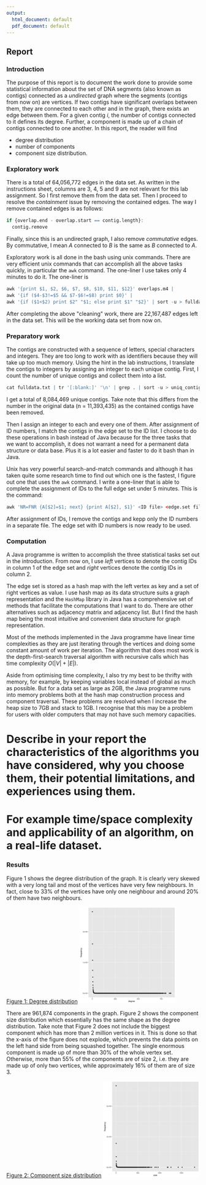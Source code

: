 ```yaml
---
output:
  html_document: default
  pdf_document: default
---
```

## Report 

### Introduction

The purpose of this report is to document the work done to provide some statistical information about the set of DNA segments (also known as contigs) connected as a *undirected* graph where the segments (contigs from now on) are vertices. If two contigs have significant overlaps between them, they are connected to each other and in the graph, there exists an edge between them. For a given contig $i$, the number of contigs connected to it defines its degree. Further, a component is made up of a chain of contigs connected to one another. In this report, the reader will find 
 - degree distribution 
 - number of components
 - component size distribution.

### Exploratory work

There is a total of 64,056,772 edges in the data set. As written in the instructions sheet, columns are 3, 4, 5 and 9 are not relevant for this lab assignment. So I first remove them from the data set. Then I proceed to resolve the _containment_ issue by removing the contained edges. The way I remove contained edges is as follows:

```r
if {overlap.end - overlap.start == contig.length}: 
  contig.remove
```

Finally, since this is an undirected graph, I also remove _commutative_ edges. By commutative, I mean $A$ connected to $B$ is the same as $B$ connected to $A$.

Exploratory work is all done in the bash using unix commands. There are very efficient unix commands that can accomplish all the above tasks quickly, in particular the `awk` command. The one-liner I use takes only 4 minutes to do it. The one-liner is

```r
awk '{print $1, $2, $6, $7, $8, $10, $11, $12}' overlaps.m4 | 
awk '{if ($4-$3!=$5 && $7-$6!=$8) print $0}' | 
awk '{if ($1<$2) print $2" "$1; else print $1" "$2}' | sort -u > fulldata.txt
```

After completing the above "cleaning" work, there are 22,167,487 edges left in the data set. This will be the working data set from now on.


### Preparatory work

The contigs are constructed with a sequence of letters, special characters and integers. They are too long to work with as identifiers because they will take up too much memory. Using the hint in the lab instructions, I translate the contigs to integers by assigning an integer to each unique contig. First, I count the number of unique contigs and collect them into a list.

```r
cat fulldata.txt | tr '[:blank:]' '\n' | grep . | sort -u > uniq_contig.txt
```

I get a total of 8,084,469 unique contigs. Take note that this differs from the number in the original data (n = 11,393,435) as the contained contigs have been removed. 

Then I assign an integer to each and every one of them. After assignment of ID numbers, I match the contigs in the edge set to the ID list. I choose to do these operations in bash instead of Java because for the three tasks that we want to accomplish, it does not warrant a need for a permanent data structure or data base. Plus it is a lot easier and faster to do it bash than in Java.

Unix has very powerful search-and-match commands and although it has taken quite some research time to find out which one is the fastest, I figure out one that uses the `awk` command. I write a one-liner that is able to complete the assignment of IDs to the full edge set under 5 minutes. This is the command:

```r
awk 'NR=FNR {A[$2]=$1; next} {print A[$2], $1}' <ID file> <edge.set file> > <output file>
```

After assignment of IDs, I remove the contigs and kepp only the ID numbers in a separate file. The edge set with ID numbers is now ready to be used.

### Computation 

A Java programme is written to accomplish the three statistical tasks set out in the introduction. From now on, I use _left_ vertices to denote the contig IDs in column 1 of the edge set and _right_ vertices denote the contig IDs in column 2.

The edge set is stored as a hash map with the left vertex as key and a set of right vertices as value. I use hash map as its data structure suits a graph representation and the `HashMap` library in Java has a comprehensive set of methods that facilitate the computations that I want to do. There are other alternatives such as adjacency matrix and adjacency list. But I find the hash map being the most intuitive and convenient data structure for graph representation.

Most of the methods implemented in the Java programme have linear time complexities as they are just iterating through the vertices and doing some constant amount of work per iteration. The algorithm that does most work is the depth-first-search traversal algorithm with recursive calls which has time complexity $O(|V| + |E|)$. 

Aside from optimising time complexity, I also try my best to be thrifty with memory, for example, by keeping variables local instead of global as much as possible. But for a data set as large as 2GB, the Java programme runs into memory problems both at the hash map construction process and component traversal. These problems are resolved when I increase the heap size to 7GB and stack to 1GB. I recognise that this may be a problem for users with older computers that may not have such memory capacities.

# Describe in your report the characteristics of the algorithms you have considered, why you choose them, their potential limitations, and experiences using them.
# For example time/space complexity and applicability of an algorithm, on a real-life dataset.

### Results

Figure 1 shows the degree distribution of the graph. It is clearly very skewed with a very long tail and most of the vertices have very few neighbours. In fact, close to 33% of the vertices have only one neighbour and around 20% of them have two neighbours. 

<ins>Figure 1: Degree distribution</ins>
<img src="da3018proj_degdist.png" alt="Degree Distribution" width="50%"/> 

There are 961,874 components in the graph. Figure 2 shows the component size distribution which essentially has the same shape as the degree distribution. Take note that Figure 2 does not include the biggest component which has more than 2 million vertices in it. This is done so that the x-axis of the figure does not explode, which prevents the data points on the left hand side from being squashed together. The single enormous component is made up of more than 30% of the whole vertex set. Otherwise, more than 55% of the components are of size 2, i.e. they are made up of only two vertices, while approximately 16% of them are of size 3.

<ins>Figure 2: Component size distribution</ins>
<img src="da3018proj_compsizedistn.png" alt="Component Size Distribution" width="50%"/> 